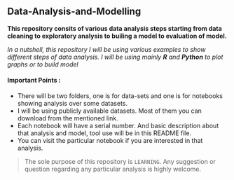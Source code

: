 ## Data-Analysis-and-Modelling

**This repository consits of various data analysis steps starting from data cleaning to exploratory analysis to builing a model to evaluation of model.**

_In a nutshell, this repository I will be using various examples to show different steps of data analysis. I will be using mainly **R** and **Python** to plot graphs or to build model_

#### Important Points :
+ There will be two folders, one is for data-sets and one is for notebooks showing analysis over some datasets.
+ I will be using publicly available datasets. Most of them you can download from the mentioned link.
+ Each notebook will have a serial number. And basic description about that analysis and model, tool use will be in this README file.
+ You can visit the particular notebook if you are interested in that analysis.

> The sole purpose of this repository is ```LEARNING```. Any suggestion or question regarding any particular analysis is highly welcome.
